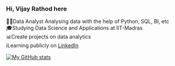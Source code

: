 ### Hi, Vijay Rathod here 

🕵🏻Data Analyst Analysing data with the help of Python, SQL, BI, etc <br/>
🎓Studying Data Science and Applications at IIT-Madras <br/>
📊Create projects on data analytics <br/>
ℹ️Learning publicly on [LinkedIn](https://www.linkedin.com/in/vijayrathod100/) <br/>

[![My GitHub stats](https://github-readme-stats.vercel.app/api?username=vijayrathod11038)](https://github.com/vijayrathod11038/github-readme-stats)
